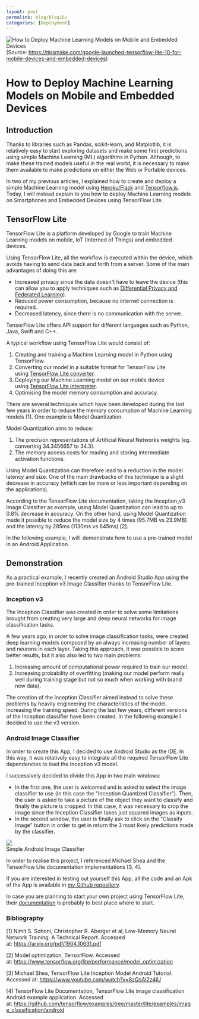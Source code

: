 ```yaml
---
layout: post
permalink: blog/blog16/
categories: [Deployment]
---
```


![How to Deploy Machine Learning Models on Mobile and Embedded Devices](https://www.freecodecamp.org/news/content/images/size/w2000/2019/08/1_D3HyTjQ_zA2uKTwTZgd0Pg.png)(Source: https://tipsmake.com/google-launched-tensorflow-lite-10-for-mobile-devices-and-embedded-devices)

# How to Deploy Machine Learning Models on Mobile and Embedded Devices

## Introduction

Thanks to libraries such as Pandas, scikit-learn, and Matplotlib, it is relatively easy to start exploring datasets and make some first predictions using simple Machine Learning (ML) algorithms in Python. Although, to make these trained models useful in the real world, it is necessary to make them available to make predictions on either the Web or Portable devices.

In two of my previous articles, I explained how to create and deploy a simple Machine Learning model using [Heroku/Flask](https://towardsdatascience.com/flask-and-heroku-for-online-machine-learning-deployment-425beb54a274) and [Tensorflow.js](https://towardsdatascience.com/online-machine-learning-with-tensorflow-js-2ae232352901). Today, I will instead explain to you how to deploy Machine Learning models on Smartphones and Embedded Devices using TensorFlow Lite.

## TensorFlow Lite

TensorFlow Lite is a platform developed by Google to train Machine Learning models on mobile, IoT (Interned of Things) and embedded devices.

Using TensorFlow Lite, all the workflow is executed within the device, which avoids having to send data back and forth from a server. Some of the main advantages of doing this are:

-   Increased privacy since the data doesn't have to leave the device (this can allow you to apply techniques such as [Differential Privacy and Federated Learning](https://towardsdatascience.com/ai-differential-privacy-and-federated-learning-523146d46b85)).
-   Reduced power consumption, because no internet connection is required.
-   Decreased latency, since there is no communication with the server.

TensorFlow Lite offers API support for different languages such as Python, Java, Swift and C++.

A typical workflow using TensorFlow Lite would consist of:

1.  Creating and training a Machine Learning model in Python using TensorFlow.
2.  Converting our model in a suitable format for TensorFlow Lite using [TensorFlow Lite converter](https://www.tensorflow.org/lite/convert/index).
3.  Deploying our Machine Learning model on our mobile device using [TensorFlow Lite interpreter](https://www.tensorflow.org/lite/guide/inference).
4.  Optimising the model memory consumption and accuracy.

There are several techniques which have been developed during the last few years in order to reduce the memory consumption of Machine Learning models [1]. One example is Model Quantization.

Model Quantization aims to reduce:

1.  The precision representations of Artificial Neural Networks weights (eg. converting 34.3456657 to 34.3).
2.  The memory access costs for reading and storing intermediate activation functions.

Using Model Quantization can therefore lead to a reduction in the model latency and size. One of the main drawbacks of this technique is a slight decrease in accuracy (which can be more or less important depending on the applications).

According to the TensorFlow Lite documentation, taking the Inception_v3 Image Classifier as example, using Model Quantization can lead to up to 0.8% decrease in accuracy. On the other hand, using Model Quantization made it possible to reduce the model size by 4 times (95.7MB vs 23.9MB) and the latency by 285ms (1130ms vs 845ms) [2].

In the following example, I will  demonstrate how to use a pre-trained model in an Android Application.

## Demonstration

As a practical example, I recently created an Android Studio App using the pre-trained Inception v3 Image Classifier thanks to TensorFlow Lite.

### Inception v3

The Inception Classifier was created in order to solve some limitations brought from creating very large and deep neural networks for image classification tasks.

A few years ago, in order to solve image classification tasks, were created deep learning models composed by an always increasing number of layers and neurons in each layer. Taking this approach, it was possible to score better results, but it also also led to two main problems:

1.  Increasing amount of computational power required to train our model.
2.  Increasing probability of overfitting (making our model perform really well during training stage but not so much when working with brand new data).

The creation of the Inception Classifier aimed instead to solve these problems by heavily engineering the characteristics of the model, increasing the training speed. During the last few years, different versions of the Inception classifier have been created. In the following example I decided to use the v3 version.

### Android Image Classifier

In order to create this App, I decided to use Android Studio as the IDE. In this way, it was relatively easy to integrate all the required TensorFlow Lite dependencies to load the Inception v3 model.

I successively decided to divide this App in two main windows:

-   In the first one, the user is welcomed and is asked to select the image classifier to use (in this case the "Inception Quantized Classifier"). Then, the user is asked to take a picture of the object they want to classify and finally the picture is cropped. In this case, it was necessary to crop the image since the Inception Classifier takes just squared images as inputs.
-   In the second window, the user is finally ask to click on the "Classify Image" button in order to get in return the 3 most likely predictions made by the classifier.

![](https://www.freecodecamp.org/news/content/images/2019/08/ezgif.com-optimize.gif) <br>
<span class="figcaption_hack">Simple Android Image Classifier</span>

In order to realise this project, I referenced Michael Shea and the TensorFlow Lite documentation implementations [3, 4].

If you are interested in testing out yourself this App, all the code and an Apk of the App is available in [my Github repository](https://github.com/pierpaolo28/Artificial-Intelligence-Projects/tree/master/Google%20AI%20tools/TensorFlow-Lite-Image-Classifier).

In case you are planning to start your own project using TensorFlow Lite, their [documentation](https://www.tensorflow.org/lite/guide/get_started) is probably to best place where to start.

### Bibliography

[1] Nimit S. Sohoni, Christopher R. Aberger et al, Low-Memory Neural Network Training: A Technical Report. Accessed at: <https://arxiv.org/pdf/1904.10631.pdf>

[2] Model optimization, TensorFlow. Accessed at: <https://www.tensorflow.org/lite/performance/model_optimization>

[3] Michael Shea, TensorFlow Lite Inception Model Android Tutorial. Accessed at: <https://www.youtube.com/watch?v=8zQsAl2z4iU>

[4] TensorFlow Lite Documentation, TensorFlow Lite image classification Android example application. Accessed at: <https://github.com/tensorflow/examples/tree/master/lite/examples/image_classification/android>

